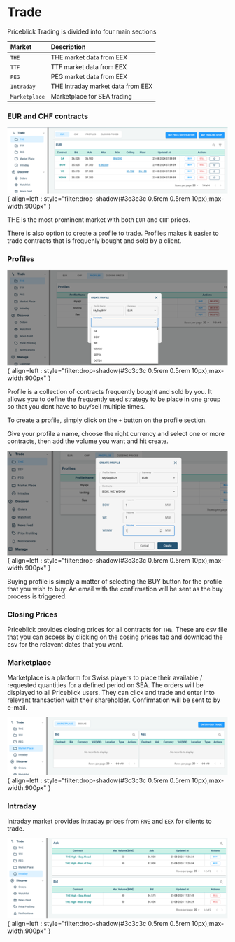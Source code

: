 # Trade

Priceblick Trading is divided into four main sections

| Market      | Description                          |
| :---------- | :----------------------------------- |
| `THE`       | THE market data from EEX             |
| `TTF`       | TTF market data from EEX             |
| `PEG`       | PEG market data from EEX             |
| `Intraday`  | THE Intraday market data from EEX    |
| `Marketplace`  | Marketplace for SEA trading  |

### EUR and CHF contracts

![Trade THE](assets/images/trade-the.png){ align=left : style="filter:drop-shadow(#3c3c3c 0.5rem 0.5rem 10px);max-width:900px" }

THE is the most prominent market with both `EUR` and `CHF` prices.

There is also option to create a profile to trade. Profiles makes it easier to trade contracts that is frequenly
bought and sold by a client.

### Profiles

![Trade Profile](assets/images/trade-THE-Profile.png){ align=left : style="filter:drop-shadow(#3c3c3c 0.5rem 0.5rem 10px);max-width:900px" }

Profile is a collection of contracts frequently bought and sold by you. It allows you to define the frequently used
strategy to be place in one group so that you dont have to buy/sell multiple times.

To create a profile, simply click on the `+` button on the profile section.

Give your profile a name, choose the right currency and select one or more contracts, then add the volume you
want and hit create.

![Trade Profile](assets/images/trade-THE-Profile2.png){ align=left : style="filter:drop-shadow(#3c3c3c 0.5rem 0.5rem 10px);max-width:900px" }

Buying profile is simply a matter of selecting the BUY button for the profile that you wish to buy. An email with the confirmation
will be sent as the buy process is triggered.

### Closing Prices

Priceblick provides closing prices for all contracts for `THE`. These are csv file that you can access by clicking on the cosing prices
tab and download the csv for the relavent dates that you want.

### Marketplace

Marketplace is a platform for Swiss players to place their available / requested quantities for a defined period on SEA. The orders will be displayed to all Priceblick users. They can click and trade and  enter into relevant transaction with their shareholder. Confirmation will be sent to by e-mail.

![Trade Marketplace](assets/images/trade-THE-marketplace1.png){ align=left : style="filter:drop-shadow(#3c3c3c 0.5rem 0.5rem 10px);max-width:900px" }

### Intraday

Intraday market provides intraday prices from `RWE` and `EEX` for clients to trade.

![Trade Intraday](assets/images/trade-THE-intraday1.png){ align=left : style="filter:drop-shadow(#3c3c3c 0.5rem 0.5rem 10px);max-width:900px" }
